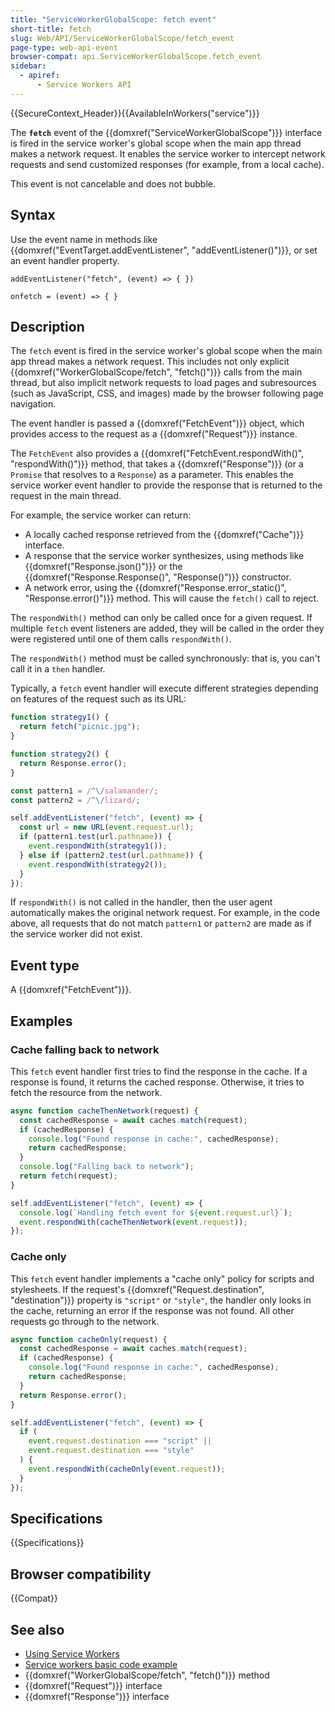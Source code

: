 ```yaml
---
title: "ServiceWorkerGlobalScope: fetch event"
short-title: fetch
slug: Web/API/ServiceWorkerGlobalScope/fetch_event
page-type: web-api-event
browser-compat: api.ServiceWorkerGlobalScope.fetch_event
sidebar:
  - apiref:
      - Service Workers API
---
```


{{SecureContext_Header}}{{AvailableInWorkers("service")}}

The **`fetch`** event of the {{domxref("ServiceWorkerGlobalScope")}} interface is fired in the service worker's global scope when the main app thread makes a network request. It enables the service worker to intercept network requests and send customized responses (for example, from a local cache).

This event is not cancelable and does not bubble.

## Syntax

Use the event name in methods like {{domxref("EventTarget.addEventListener", "addEventListener()")}}, or set an event handler property.

```js-nolint
addEventListener("fetch", (event) => { })

onfetch = (event) => { }
```

## Description

The `fetch` event is fired in the service worker's global scope when the main app thread makes a network request. This includes not only explicit {{domxref("WorkerGlobalScope/fetch", "fetch()")}} calls from the main thread, but also implicit network requests to load pages and subresources (such as JavaScript, CSS, and images) made by the browser following page navigation.

The event handler is passed a {{domxref("FetchEvent")}} object, which provides access to the request as a {{domxref("Request")}} instance.

The `FetchEvent` also provides a {{domxref("FetchEvent.respondWith()", "respondWith()")}} method, that takes a {{domxref("Response")}} (or a `Promise` that resolves to a `Response`) as a parameter.
This enables the service worker event handler to provide the response that is returned to the request in the main thread.

For example, the service worker can return:

- A locally cached response retrieved from the {{domxref("Cache")}} interface.
- A response that the service worker synthesizes, using methods like {{domxref("Response.json()")}} or the {{domxref("Response.Response()", "Response()")}} constructor.
- A network error, using the {{domxref("Response.error_static()", "Response.error()")}} method. This will cause the `fetch()` call to reject.

The `respondWith()` method can only be called once for a given request. If multiple `fetch` event listeners are added, they will be called in the order they were registered until one of them calls `respondWith()`.

The `respondWith()` method must be called synchronously: that is, you can't call it in a `then` handler.

Typically, a `fetch` event handler will execute different strategies depending on features of the request such as its URL:

```js
function strategy1() {
  return fetch("picnic.jpg");
}

function strategy2() {
  return Response.error();
}

const pattern1 = /^\/salamander/;
const pattern2 = /^\/lizard/;

self.addEventListener("fetch", (event) => {
  const url = new URL(event.request.url);
  if (pattern1.test(url.pathname)) {
    event.respondWith(strategy1());
  } else if (pattern2.test(url.pathname)) {
    event.respondWith(strategy2());
  }
});
```

If `respondWith()` is not called in the handler, then the user agent automatically makes the original network request.
For example, in the code above, all requests that do not match `pattern1` or `pattern2` are made as if the service worker did not exist.

## Event type

A {{domxref("FetchEvent")}}.

## Examples

### Cache falling back to network

This `fetch` event handler first tries to find the response in the cache. If a response is found, it returns the cached response. Otherwise, it tries to fetch the resource from the network.

```js
async function cacheThenNetwork(request) {
  const cachedResponse = await caches.match(request);
  if (cachedResponse) {
    console.log("Found response in cache:", cachedResponse);
    return cachedResponse;
  }
  console.log("Falling back to network");
  return fetch(request);
}

self.addEventListener("fetch", (event) => {
  console.log(`Handling fetch event for ${event.request.url}`);
  event.respondWith(cacheThenNetwork(event.request));
});
```

### Cache only

This `fetch` event handler implements a "cache only" policy for scripts and stylesheets. If the request's {{domxref("Request.destination", "destination")}} property is `"script"` or `"style"`, the handler only looks in the cache, returning an error if the response was not found.
All other requests go through to the network.

```js
async function cacheOnly(request) {
  const cachedResponse = await caches.match(request);
  if (cachedResponse) {
    console.log("Found response in cache:", cachedResponse);
    return cachedResponse;
  }
  return Response.error();
}

self.addEventListener("fetch", (event) => {
  if (
    event.request.destination === "script" ||
    event.request.destination === "style"
  ) {
    event.respondWith(cacheOnly(event.request));
  }
});
```

## Specifications

{{Specifications}}

## Browser compatibility

{{Compat}}

## See also

- [Using Service Workers](/en-US/docs/Web/API/Service_Worker_API/Using_Service_Workers)
- [Service workers basic code example](https://github.com/mdn/dom-examples/tree/main/service-worker/simple-service-worker)
- {{domxref("WorkerGlobalScope/fetch", "fetch()")}} method
- {{domxref("Request")}} interface
- {{domxref("Response")}} interface
